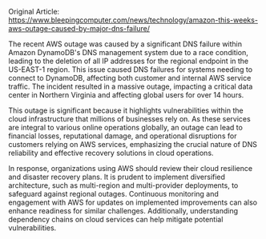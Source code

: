 Original Article: https://www.bleepingcomputer.com/news/technology/amazon-this-weeks-aws-outage-caused-by-major-dns-failure/

The recent AWS outage was caused by a significant DNS failure within Amazon DynamoDB's DNS management system due to a race condition, leading to the deletion of all IP addresses for the regional endpoint in the US-EAST-1 region. This issue caused DNS failures for systems needing to connect to DynamoDB, affecting both customer and internal AWS service traffic. The incident resulted in a massive outage, impacting a critical data center in Northern Virginia and affecting global users for over 14 hours.

This outage is significant because it highlights vulnerabilities within the cloud infrastructure that millions of businesses rely on. As these services are integral to various online operations globally, an outage can lead to financial losses, reputational damage, and operational disruptions for customers relying on AWS services, emphasizing the crucial nature of DNS reliability and effective recovery solutions in cloud operations. 

In response, organizations using AWS should review their cloud resilience and disaster recovery plans. It is prudent to implement diversified architecture, such as multi-region and multi-provider deployments, to safeguard against regional outages. Continuous monitoring and engagement with AWS for updates on implemented improvements can also enhance readiness for similar challenges. Additionally, understanding dependency chains on cloud services can help mitigate potential vulnerabilities.